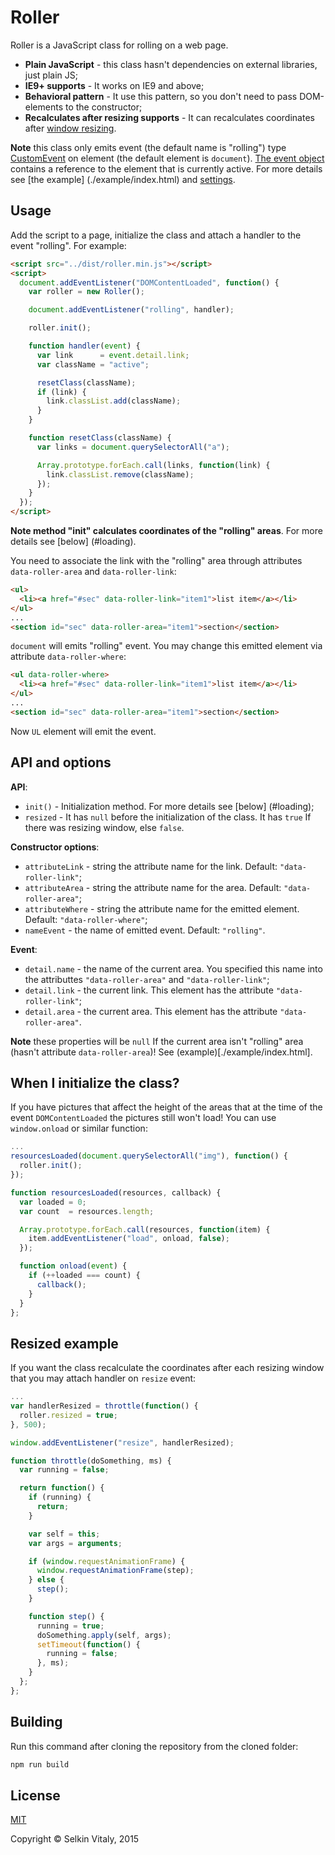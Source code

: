 # Roller

Roller is a JavaScript class for rolling on a web page.

* **Plain JavaScript** - this class hasn't dependencies on external libraries, just plain JS;
* **IE9+ supports** - It works on IE9 and above;
* **Behavioral pattern** - It use this pattern, so you don't need to pass DOM-elements to the constructor;
* **Recalculates after resizing supports** - It can recalculates coordinates after [window resizing](#resized).

**Note** this class only emits event (the default name is "rolling") type [CustomEvent](https://dom.spec.whatwg.org/#interface-customevent) on element (the default element is `document`). [The event object](https://dom.spec.whatwg.org/#dom-customevent-detail) contains a reference to the element that is currently active. For more details see [the example] (./example/index.html) and [settings](#settings).

## Usage

Add the script to a page, initialize the class and attach a handler to the event "rolling". For example:

```html
<script src="../dist/roller.min.js"></script>
<script>
  document.addEventListener("DOMContentLoaded", function() {
    var roller = new Roller();

    document.addEventListener("rolling", handler);

    roller.init();

    function handler(event) {
      var link      = event.detail.link;
      var className = "active";

      resetClass(className);
      if (link) {
        link.classList.add(className);
      }
    }

    function resetClass(className) {
      var links = document.querySelectorAll("a");

      Array.prototype.forEach.call(links, function(link) {
        link.classList.remove(className);
      });
    }
  });
</script>
```

**Note method "init" calculates coordinates of the "rolling" areas**. For more details see [below] (#loading).

You need to associate the link with the "rolling" area through attributes `data-roller-area` and `data-roller-link`:

```html
<ul>
  <li><a href="#sec" data-roller-link="item1">list item</a></li>
</ul>
...
<section id="sec" data-roller-area="item1">section</section>
```

`document` will emits "rolling" event. You may change this emitted element via attribute `data-roller-where`:

```html
<ul data-roller-where>
  <li><a href="#sec" data-roller-link="item1">list item</a></li>
</ul>
...
<section id="sec" data-roller-area="item1">section</section>
```

Now `UL` element will emit the event.

## <a name="settings"></a>API and options

**API**:
* `init()` - Initialization method. For more details see [below] (#loading);
* `resized` - It has `null` before the initialization of the class. It has `true` If there was resizing window, else `false`.

**Constructor options**:
* `attributeLink` - string the attribute name for the link. Default: `"data-roller-link"`;
* `attributeArea` - string the attribute name for the area. Default: `"data-roller-area"`;
* `attributeWhere` - string the attribute name for the emitted element. Default: `"data-roller-where"`;
* `nameEvent` - the name of emitted event. Default: `"rolling"`.

**Event**:
* `detail.name` - the name of the current area. You specified this name into the attributtes `"data-roller-area"` and `"data-roller-link"`;
* `detail.link` - the current link. This element has the attribute `"data-roller-link"`;
* `detail.area` - the current area. This element has the attribute `"data-roller-area"`.

**Note** these properties will be `null` If the current area isn't "rolling" area (hasn't attribute `data-roller-area`)! See (example)[./example/index.html].

## <a name="loading"></a>When I initialize the class?

If you have pictures that affect the height of the areas that at the time of the event `DOMContentLoaded` the pictures still won't load! You can use `window.onload` or similar function:

```js
...
resourcesLoaded(document.querySelectorAll("img"), function() {
  roller.init();
});

function resourcesLoaded(resources, callback) {
  var loaded = 0;
  var count  = resources.length;

  Array.prototype.forEach.call(resources, function(item) {
    item.addEventListener("load", onload, false);
  });

  function onload(event) {
    if (++loaded === count) {
      callback();
    }
  }
};
```

## <a name="resized"></a>Resized example

If you want the class recalculate the coordinates after each resizing window that you may attach handler on `resize` event:

```js
...
var handlerResized = throttle(function() {
  roller.resized = true;
}, 500);

window.addEventListener("resize", handlerResized);

function throttle(doSomething, ms) {
  var running = false;

  return function() {
    if (running) {
      return;
    }

    var self = this;
    var args = arguments;

    if (window.requestAnimationFrame) {
      window.requestAnimationFrame(step);
    } else {
      step();
    }

    function step() {
      running = true;
      doSomething.apply(self, args);
      setTimeout(function() {
        running = false;
      }, ms);
    }
  };
};
```

## <a name="building"></a>Building

Run this command after cloning the repository from the cloned folder:

```sh
npm run build
```

## License

[MIT](./LICENSE)

Copyright © Selkin Vitaly, 2015
